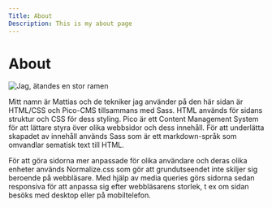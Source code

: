 ```yaml
---
Title: About
Description: This is my about page
---
```


About
==========================

![Jag, ätandes en stor ramen](%assets_url%/img/me_ramen_small.png "Test title")

Mitt namn är Mattias och de tekniker jag använder på den här sidan är HTML/CSS och Pico-CMS tillsammans med Sass. HTML används för sidans struktur och CSS för dess styling. Pico är ett Content Management System för att lättare styra över olika webbsidor och dess innehåll. För att underlätta skapadet av innehåll används Sass som är ett markdown-språk som omvandlar sematisk text till HTML.

För att göra sidorna mer anpassade för olika användare och deras olika enheter används Normalize.css som gör att grundutseendet inte skiljer sig beroende på webbläsare. Med hjälp av media queries görs sidorna sedan responsiva för att anpassa sig efter webbläsarens storlek, t ex om sidan besöks med desktop eller på mobiltelefon.
